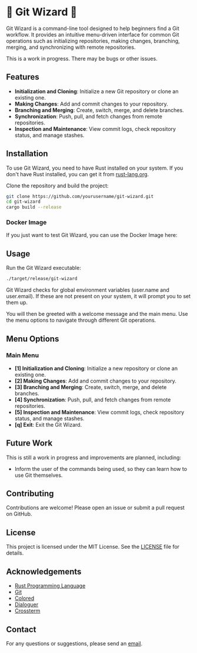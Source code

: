 # 🔮 Git Wizard 🧙

Git Wizard is a command-line tool designed to help beginners find a Git workflow. It provides an intuitive menu-driven interface for common Git operations such as initializing repositories, making changes, branching, merging, and synchronizing with remote repositories.

This is a work in progress. There may be bugs or other issues.

## Features

- **Initialization and Cloning**: Initialize a new Git repository or clone an existing one.
- **Making Changes**: Add and commit changes to your repository.
- **Branching and Merging**: Create, switch, merge, and delete branches.
- **Synchronization**: Push, pull, and fetch changes from remote repositories.
- **Inspection and Maintenance**: View commit logs, check repository status, and manage stashes.

## Installation

To use Git Wizard, you need to have Rust installed on your system. If you don't have Rust installed, you can get it from [rust-lang.org](https://www.rust-lang.org/).

Clone the repository and build the project:

```sh
git clone https://github.com/yourusername/git-wizard.git
cd git-wizard
cargo build --release
```

### Docker Image
If you just want to test Git Wizard, you can use the Docker Image here:

## Usage

Run the Git Wizard executable:

```sh
./target/release/git-wizard
```

Git Wizard checks for global environment variables (user.name and user.email). If these are not present on your system, it will prompt you to set them up.

You will then be greeted with a welcome message and the main menu. Use the menu options to navigate through different Git operations.

## Menu Options

### Main Menu

- **[1] Initialization and Cloning**: Initialize a new repository or clone an existing one.
- **[2] Making Changes**: Add and commit changes to your repository.
- **[3] Branching and Merging**: Create, switch, merge, and delete branches.
- **[4] Synchronization**: Push, pull, and fetch changes from remote repositories.
- **[5] Inspection and Maintenance**: View commit logs, check repository status, and manage stashes.
- **[q] Exit**: Exit the Git Wizard.

## Future Work
This is still a work in progress and improvements are planned, including:

- Inform the user of the commands being used, so they can learn how to use Git themselves.

## Contributing

Contributions are welcome! Please open an issue or submit a pull request on GitHub.

## License

This project is licensed under the MIT License. See the [LICENSE](LICENSE) file for details.

## Acknowledgements

- [Rust Programming Language](https://www.rust-lang.org/)
- [Git](https://git-scm.com/)
- [Colored](https://github.com/mackwic/colored)
- [Dialoguer](https://github.com/mitsuhiko/dialoguer)
- [Crossterm](https://github.com/crossterm-rs/crossterm)

## Contact

For any questions or suggestions, please send an [email](mailto:aattilio@pm.me).
